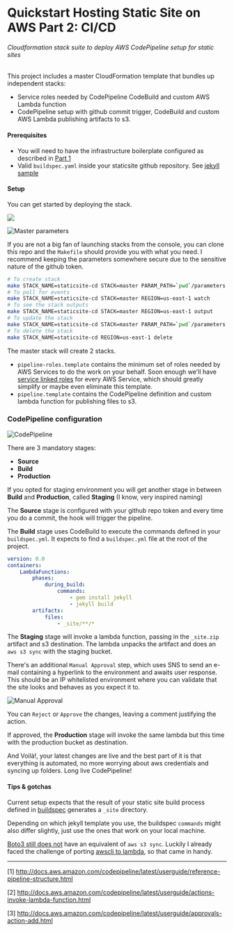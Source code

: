 # Quickstart Hosting Static Site on AWS Part 2: CI/CD
###### Cloudformation stack suite to deploy AWS CodePipeline setup for static sites


This project includes a master CloudFormation template that bundles up independent stacks:

 * Service roles needed by CodePipeline CodeBuild and custom AWS Lambda function
 * CodePipeline setup with github commit trigger, CodeBuild and custom AWS Lambda publishing artifacts to s3.

#### Prerequisites

* You will need to have the infrastructure boilerplate configured as described in [Part 1](https://dryrun.cloud/2017/quickstart-hosting-static-site-on-aws-part-1-infrastructure/)
* Valid `buildspec.yaml` inside your staticsite github repository. See [jekyll sample](#buildspec)

#### Setup
You can get started by deploying the stack.

[<img src="https://s3-eu-west-1.amazonaws.com/quickstart-cloudtrail-to-elasticsearch/cloudformation-launch-stack.png">](https://console.aws.amazon.com/cloudformation/home?#/stacks/new?stackName=staticsite-cd&templateURL=https://s3-eu-west-1.amazonaws.com/dryrun.cloud-resources/2017-04-23-getting-started-static-sites-cd/template/master.template)

![Master parameters](https://s3-eu-west-1.amazonaws.com/dryrun.cloud-resources/2017-04-23-getting-started-static-sites-cd/screenshots/staticsite-cd-master-parameters.png)

If you are not a big fan of launching stacks from the console, you can clone this repo and the `Makefile` should provide you with what you need. I recommend keeping the parameters somewhere secure due to the sensitive nature of the github token.

```bash
# To create stack
make STACK_NAME=staticsite-cd STACK=master PARAM_PATH=`pwd`/parameters REGION=us-west-1 create
# To poll for events
make STACK_NAME=staticsite-cd STACK=master REGION=us-east-1 watch
# To see the stack outputs
make STACK_NAME=staticsite-cd STACK=master REGION=us-east-1 output
# To update the stack
make STACK_NAME=staticsite-cd STACK=master PARAM_PATH=`pwd`/parameters REGION=us-east-1 update
# To delete the stack
make STACK_NAME=staticsite-cd REGION=us-east-1 delete
```

The master stack will create 2 stacks.

* `pipeline-roles.template` contains the minimum set of roles needed by AWS Services to do the work on your behalf. Soon enough we'll have [service linked roles](https://aws.amazon.com/blogs/security/introducing-an-easier-way-to-delegate-permissions-to-aws-services-service-linked-roles/) for every AWS Service, which should greatly simplify or maybe even eliminate this template.
* `pipeline.template` contains the CodePipeline definition and custom lambda function for publishing files to s3.

### CodePipeline configuration

![CodePipeline](https://s3-eu-west-1.amazonaws.com/dryrun.cloud-resources/2017-04-23-getting-started-static-sites-cd/screenshots/code-pipeline.png)

There are 3 mandatory stages:

* **Source**
* **Build**
* **Production**

If you opted for staging environment you will get another stage in between **Build** and **Production**, called **Staging** (I know, very inspired naming)

The **Source** stage is configured with your github repo token and every time you do a commit, the hook will trigger the pipeline.

 <a name="buildspec"></a> The **Build** stage uses CodeBuild to execute the commands defined in your `buildspec.yml`. It expects to find a `buildspec.yml` file at the root of the project.

```yaml
version: 0.0
containers:
    LambdaFunctions:
        phases:
            during_build:
                commands:
                    - gem install jekyll
                    - jekyll build
        artifacts:
            files:
                - _site/**/*
```

The **Staging** stage will invoke a lambda function, passing in the `_site.zip` artifact and s3 destination. The lambda unpacks the artifact and does an `aws s3 sync` with the staging bucket.

There's an additional `Manual Approval` step, which uses SNS to send an e-mail containing a hyperlink to the environment and awaits user response. This should be an IP whitelisted environment where you can validate that the site looks and behaves as you expect it to.

![Manual Approval](https://s3-eu-west-1.amazonaws.com/dryrun.cloud-resources/2017-04-23-getting-started-static-sites-cd/screenshots/approval-mail.png)

You can `Reject` or `Approve` the changes, leaving a comment justifying the action.

If approved, the **Production** stage will invoke the same lambda but this time with the production bucket as destination.

And Voilà!, your latest changes are live and the best part of it is that everything is automated, no more worrying about aws credentials and syncing up folders. Long live CodePipeline!

#### Tips & gotchas
Current setup expects that the result of your static site build process defined in [buildspec](#buildspec) generates a `_site` directory.

Depending on which jekyll template you use, the buildspec `commands` might also differ slightly, just use the ones that work on your local machine.

[Boto3 still does not](https://github.com/boto/boto3/issues/358) have an equivalent of `aws s3 sync`. Luckily I already faced the challenge of porting [awscli to lambda](https://github.com/gergo-debreczeni/alfredbot/blob/master/alfred/alfred.py#L63), so that came in handy.

***

 [1] <http://docs.aws.amazon.com/codepipeline/latest/userguide/reference-pipeline-structure.html>

 [2] <http://docs.aws.amazon.com/codepipeline/latest/userguide/actions-invoke-lambda-function.html>

 [3] <http://docs.aws.amazon.com/codepipeline/latest/userguide/approvals-action-add.html>

